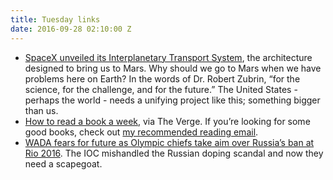```yaml
---
title: Tuesday links
date: 2016-09-28 02:10:00 Z
---
```


- [SpaceX unveiled its Interplanetary Transport System](http://www.spacex.com/mars), the architecture designed to bring us to Mars. Why should we go to Mars when we have problems here on Earth? In the words of Dr. Robert Zubrin, “for the science, for the challenge, and for the future.” The United States - perhaps the world - needs a unifying project like this; something bigger than us. 
- [How to read a book a week](http://www.theverge.com/tldr/2016/9/25/12284400/how-to-read-more-books), via The Verge. If you’re looking for some good books, check out [my recommended reading email](/newsletter).  
- [WADA fears for future as Olympic chiefs take aim over Russia’s ban at Rio 2016](https://www.theguardian.com/sport/2016/sep/20/wada-ioc-olympics-russia-ban-rio-2016). The IOC mishandled the Russian doping scandal and now they need a scapegoat.